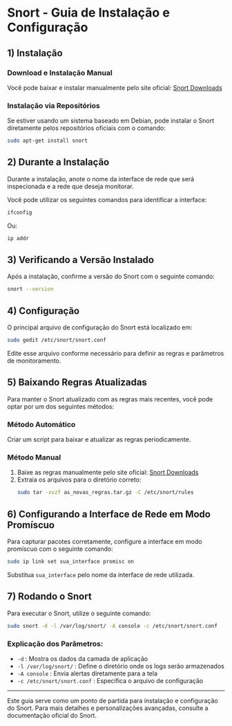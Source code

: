 # Snort - Guia de Instalação e Configuração

## 1) Instalação

### Download e Instalação Manual
Você pode baixar e instalar manualmente pelo site oficial:
[Snort Downloads](https://www.snort.org/downloads#snort)

### Instalação via Repositórios
Se estiver usando um sistema baseado em Debian, pode instalar o Snort diretamente pelos repositórios oficiais com o comando:
```bash
sudo apt-get install snort
```

## 2) Durante a Instalação
Durante a instalação, anote o nome da interface de rede que será inspecionada e a rede que deseja monitorar.

Você pode utilizar os seguintes comandos para identificar a interface:
```bash
ifconfig
```
Ou:
```bash
ip addr
```

## 3) Verificando a Versão Instalado
Após a instalação, confirme a versão do Snort com o seguinte comando:
```bash
snort --version
```

## 4) Configuração
O principal arquivo de configuração do Snort está localizado em:
```bash
sudo gedit /etc/snort/snort.conf
```

Edite esse arquivo conforme necessário para definir as regras e parâmetros de monitoramento.

## 5) Baixando Regras Atualizadas
Para manter o Snort atualizado com as regras mais recentes, você pode optar por um dos seguintes métodos:

### Método Automático
Criar um script para baixar e atualizar as regras periodicamente.

### Método Manual
1. Baixe as regras manualmente pelo site oficial: [Snort Downloads](https://www.snort.org/downloads#snort)
2. Extraia os arquivos para o diretório correto:
   ```bash
   sudo tar -xvzf as_novas_regras.tar.gz -C /etc/snort/rules
   ```

## 6) Configurando a Interface de Rede em Modo Promíscuo
Para capturar pacotes corretamente, configure a interface em modo promíscuo com o seguinte comando:
```bash
sudo ip link set sua_interface promisc on
```
Substitua `sua_interface` pelo nome da interface de rede utilizada.

## 7) Rodando o Snort
Para executar o Snort, utilize o seguinte comando:
```bash
sudo snort -d -l /var/log/snort/ -A console -c /etc/snort/snort.conf
```

### Explicação dos Parâmetros:
- `-d` : Mostra os dados da camada de aplicação
- `-l /var/log/snort/` : Define o diretório onde os logs serão armazenados
- `-A console` : Envia alertas diretamente para a tela
- `-c /etc/snort/snort.conf` : Especifica o arquivo de configuração

---

Este guia serve como um ponto de partida para instalação e configuração do Snort. Para mais detalhes e personalizações avançadas, consulte a documentação oficial do Snort.
